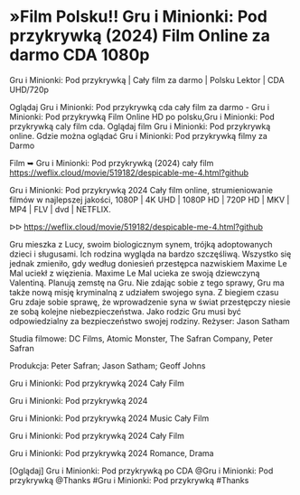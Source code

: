 # »Film Polsku!! Gru i Minionki: Pod przykrywką (2024) Film Online za darmo CDA 1080p


Gru i Minionki: Pod przykrywką | Cały film za darmo | Polsku Lektor | CDA UHD/720p

Oglądaj Gru i Minionki: Pod przykrywką cda cały film za darmo - Gru i Minionki: Pod przykrywką Film Online HD po polsku,Gru i Minionki: Pod przykrywką caly film cda. Oglądaj film Gru i Minionki: Pod przykrywką online. Gdzie można oglądać Gru i Minionki: Pod przykrywką filmy za Darmo

Film ➥ Gru i Minionki: Pod przykrywką (2024) cały film https://weflix.cloud/movie/519182/despicable-me-4.html?github

Gru i Minionki: Pod przykrywką 2024 Cały film online, strumieniowanie filmów w najlepszej jakości, 1080P | 4K UHD | 1080P HD | 720P HD | MKV | MP4 | FLV | dvd | NETFLIX.

ᐅᐅ https://weflix.cloud/movie/519182/despicable-me-4.html?github

Gru mieszka z Lucy, swoim biologicznym synem, trójką adoptowanych dzieci i sługusami. Ich rodzina wygląda na bardzo szczęśliwą. Wszystko się jednak zmieniło, gdy według doniesień przestępca nazwiskiem Maxime Le Mal uciekł z więzienia. Maxime Le Mal ucieka ze swoją dziewczyną Valentiną. Planują zemstę na Gru. Nie zdając sobie z tego sprawy, Gru ma także nową misję kryminalną z udziałem swojego syna. Z biegiem czasu Gru zdaje sobie sprawę, że wprowadzenie syna w świat przestępczy niesie ze sobą kolejne niebezpieczeństwa. Jako rodzic Gru musi być odpowiedzialny za bezpieczeństwo swojej rodziny.
Reżyser: Jason Satham

Studia filmowe: DC Films, Atomic Monster, The Safran Company, Peter Safran

Produkcja: Peter Safran; Jason Satham; Geoff Johns

Gru i Minionki: Pod przykrywką 2024 Cały Film

Gru i Minionki: Pod przykrywką 2024

Gru i Minionki: Pod przykrywką 2024 Music Cały Film

Gru i Minionki: Pod przykrywką 2024 Cały Film

Gru i Minionki: Pod przykrywką 2024 Romance, Drama

[Oglądaj] Gru i Minionki: Pod przykrywką po CDA @Gru i Minionki: Pod przykrywką @Thanks #Gru i Minionki: Pod przykrywką #Thanks
